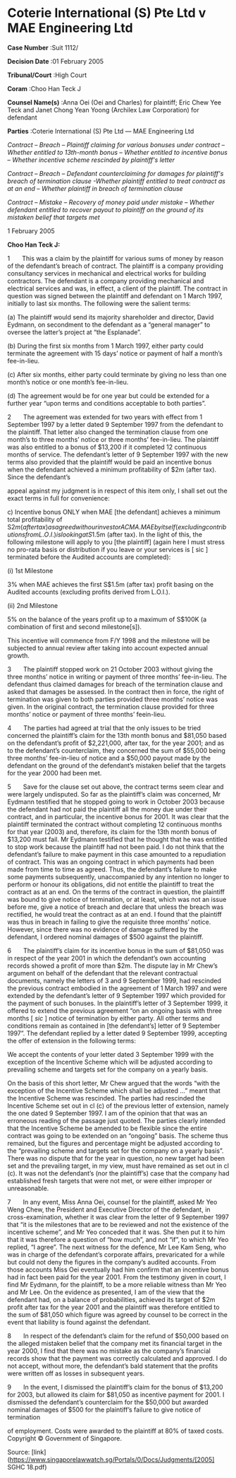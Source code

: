 # Coterie International (S) Pte Ltd v MAE Engineering Ltd 



**Case Number** :Suit 1112/ 

**Decision Date** :01 February 2005 

**Tribunal/Court** :High Court 

**Coram** :Choo Han Teck J 

**Counsel Name(s)** :Anna Oei (Oei and Charles) for plaintiff; Eric Chew Yee Teck and Janet Chong Yean Yoong (Archilex Law Corporation) for defendant 

**Parties** :Coterie International (S) Pte Ltd — MAE Engineering Ltd 

_Contract_ – _Breach_ – _Plaintiff claiming for various bonuses under contract_ – _Whether entitled to 13th-month bonus_ – _Whether entitled to incentive bonus_ – _Whether incentive scheme rescinded by plaintiff's letter_ 

_Contract_ – _Breach_ – _Defendant counterclaiming for damages for plaintiff's breach of termination clause -Whether plaintiff entitled to treat contract as at an end_ – _Whether plaintiff in breach of termination clause_ 

_Contract_ – _Mistake_ – _Recovery of money paid under mistake_ – _Whether defendant entitled to recover payout to plaintiff on the ground of its mistaken belief that targets met_ 

1 February 2005 

**Choo Han Teck J:** 

1       This was a claim by the plaintiff for various sums of money by reason of the defendant’s breach of contract. The plaintiff is a company providing consultancy services in mechanical and electrical works for building contractors. The defendant is a company providing mechanical and electrical services and was, in effect, a client of the plaintiff. The contract in question was signed between the plaintiff and defendant on 1 March 1997, initially to last six months. The following were the salient terms: 

 (a) The plaintiff would send its majority shareholder and director, David Eydmann, on secondment to the defendant as a “general manager” to oversee the latter’s project at “the Esplanade”. 

 (b) During the first six months from 1 March 1997, either party could terminate the agreement with 15 days’ notice or payment of half a month’s fee-in-lieu. 

 (c) After six months, either party could terminate by giving no less than one month’s notice or one month’s fee-in-lieu. 

 (d) The agreement would be for one year but could be extended for a further year “upon terms and conditions acceptable to both parties”. 

2       The agreement was extended for two years with effect from 1 September 1997 by a letter dated 9 September 1997 from the defendant to the plaintiff. That letter also changed the termination clause from one month’s to three months’ notice or three months’ fee-in-lieu. The plaintiff was also entitled to a bonus of $13,200 if it completed 12 continuous months of service. The defendant’s letter of 9 September 1997 with the new terms also provided that the plaintiff would be paid an incentive bonus when the defendant achieved a minimum profitability of $2m (after tax). Since the defendant’s 


appeal against my judgment is in respect of this item only, I shall set out the exact terms in full for convenience: 

 c) Incentive bonus ONLY when MAE [the defendant] achieves a minimum total profitability of S$2m (after tax) as agreed with our investor ACMA. MAE by itself (excluding contributions from L.O.I.) is looking at S$1.5m (after tax). In the light of this, the following milestone will apply to you [the plaintiff] (again here I must stress no pro-rata basis or distribution if you leave or your services is [ sic ] terminated before the Audited accounts are completed): 

 (i) 1st Milestone 

 3% when MAE achieves the first S$1.5m (after tax) profit basing on the Audited accounts (excluding profits derived from L.O.I.). 

 (ii) 2nd Milestone 

 5% on the balance of the years profit up to a maximum of S$100K (a combination of first and second milestone[s]). 

 This incentive will commence from F/Y 1998 and the milestone will be subjected to annual review after taking into account expected annual growth. 

3       The plaintiff stopped work on 21 October 2003 without giving the three months’ notice in writing or payment of three months’ fee-in-lieu. The defendant thus claimed damages for breach of the termination clause and asked that damages be assessed. In the contract then in force, the right of termination was given to both parties provided three months’ notice was given. In the original contract, the termination clause provided for three months’ notice or payment of three months’ feein-lieu. 

4       The parties had agreed at trial that the only issues to be tried concerned the plaintiff’s claim for the 13th month bonus and $81,050 based on the defendant’s profit of $2,221,000, after tax, for the year 2001; and as to the defendant’s counterclaim, they concerned the sum of $55,000 being three months’ fee-in-lieu of notice and a $50,000 payout made by the defendant on the ground of the defendant’s mistaken belief that the targets for the year 2000 had been met. 

5       Save for the clause set out above, the contract terms seem clear and were largely undisputed. So far as the plaintiff’s claim was concerned, Mr Eydmann testified that he stopped going to work in October 2003 because the defendant had not paid the plaintiff all the money due under their contract, and in particular, the incentive bonus for 2001. It was clear that the plaintiff terminated the contract without completing 12 continuous months for that year (2003) and, therefore, its claim for the 13th month bonus of $13,200 must fail. Mr Eydmann testified that he thought that he was entitled to stop work because the plaintiff had not been paid. I do not think that the defendant’s failure to make payment in this case amounted to a repudiation of contract. This was an ongoing contract in which payments had been made from time to time as agreed. Thus, the defendant’s failure to make some payments subsequently, unaccompanied by any intention no longer to perform or honour its obligations, did not entitle the plaintiff to treat the contract as at an end. On the terms of the contract in question, the plaintiff was bound to give notice of termination, or at least, which was not an issue before me, give a notice of breach and declare that unless the breach was rectified, he would treat the contract as at an end. I found that the plaintiff was thus in breach in failing to give the requisite three months’ notice. However, since there was no evidence of damage suffered by the defendant, I ordered nominal damages of $500 against the plaintiff. 


6       The plaintiff’s claim for its incentive bonus in the sum of $81,050 was in respect of the year 2001 in which the defendant’s own accounting records showed a profit of more than $2m. The dispute lay in Mr Chew’s argument on behalf of the defendant that the relevant contractual documents, namely the letters of 3 and 9 September 1999, had rescinded the previous contract embodied in the agreement of 1 March 1997 and were extended by the defendant’s letter of 9 September 1997 which provided for the payment of such bonuses. In the plaintiff’s letter of 3 September 1999, it offered to extend the previous agreement “on an ongoing basis with three months [ _sic_ ] notice of termination by either party. All other terms and conditions remain as contained in [the defendant’s] letter of 9 September 1997”. The defendant replied by a letter dated 9 September 1999, accepting the offer of extension in the following terms: 

 We accept the contents of your letter dated 3 September 1999 with the exception of the Incentive Scheme which will be adjusted according to prevailing scheme and targets set for the company on a yearly basis. 

On the basis of this short letter, Mr Chew argued that the words “with the exception of the Incentive Scheme which shall be adjusted ...” meant that the Incentive Scheme was rescinded. The parties had rescinded the Incentive Scheme set out in cl (c) of the previous letter of extension, namely the one dated 9 September 1997. I am of the opinion that that was an erroneous reading of the passage just quoted. The parties clearly intended that the Incentive Scheme be amended to be flexible since the entire contract was going to be extended on an “ongoing” basis. The scheme thus remained, but the figures and percentage might be adjusted according to the “prevailing scheme and targets set for the company on a yearly basis”. There was no dispute that for the year in question, no new target had been set and the prevailing target, in my view, must have remained as set out in cl (c). It was not the defendant’s (nor the plaintiff’s) case that the company had established fresh targets that were not met, or were either improper or unreasonable. 

7       In any event, Miss Anna Oei, counsel for the plaintiff, asked Mr Yeo Weng Chew, the President and Executive Director of the defendant, in cross-examination, whether it was clear from the letter of 9 September 1997 that “it is the milestones that are to be reviewed and not the existence of the incentive scheme”, and Mr Yeo conceded that it was. She then put it to him that it was therefore a question of “how much”, and not “if”, to which Mr Yeo replied, “I agree”. The next witness for the defence, Mr Lee Kam Seng, who was in charge of the defendant’s corporate affairs, prevaricated for a while but could not deny the figures in the company’s audited accounts. From those accounts Miss Oei eventually had him confirm that an incentive bonus had in fact been paid for the year 2001. From the testimony given in court, I find Mr Eydmann, for the plaintiff, to be a more reliable witness than Mr Yeo and Mr Lee. On the evidence as presented, I am of the view that the defendant had, on a balance of probabilities, achieved its target of $2m profit after tax for the year 2001 and the plaintiff was therefore entitled to the sum of $81,050 which figure was agreed by counsel to be correct in the event that liability is found against the defendant. 

8       In respect of the defendant’s claim for the refund of $50,000 based on the alleged mistaken belief that the company met its financial target in the year 2000, I find that there was no mistake as the company’s financial records show that the payment was correctly calculated and approved. I do not accept, without more, the defendant’s bald statement that the profits were written off as losses in subsequent years. 

9       In the event, I dismissed the plaintiff’s claim for the bonus of $13,200 for 2003, but allowed its claim for $81,050 as incentive payment for 2001. I dismissed the defendant’s counterclaim for the $50,000 but awarded nominal damages of $500 for the plaintiff’s failure to give notice of termination 


of employment. Costs were awarded to the plaintiff at 80% of taxed costs. Copyright © Government of Singapore. 


Source: [link](https://www.singaporelawwatch.sg/Portals/0/Docs/Judgments/[2005] SGHC 18.pdf)
